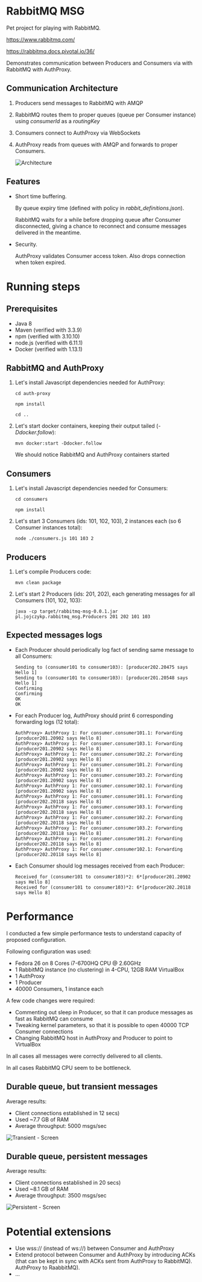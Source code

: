 # RabbitMQ MSG

Pet project for playing with RabbitMQ.

https://www.rabbitmq.com/

https://rabbitmq.docs.pivotal.io/36/

Demonstrates communication between Producers and Consumers via with RabbitMQ with AuthProxy.

## Communication Architecture

1. Producers send messages to RabbitMQ with AMQP
2. RabbitMQ routes them to proper queues (queue per Consumer instance) using _consumerId_ as a _routingKey_
3. Consumers connect to AuthProxy via WebSockets
4. AuthProxy reads from queues with AMQP and forwards to proper Consumers.

    ![Architecture](/doc/architecture.png)

## Features

* Short time buffering.

  By queue expiry time (defined with policy in _rabbit_definitions.json_).
  
  RabbitMQ waits for a while before dropping queue after Consumer disconnected, giving a chance
  to reconnect and consume messages delivered in the meantime.

* Security.

  AuthProxy validates Consumer access token. Also drops connection when token expired.


# Running steps


## Prerequisites

* Java 8
* Maven (verified with 3.3.9)
* npm (verified with 3.10.10)
* node.js (verified with 6.11.1)
* Docker (verified with 1.13.1)
    
## RabbitMQ and AuthProxy

1. Let's install Javascript dependencies needed for AuthProxy:
 
    `cd auth-proxy`
    
    `npm install`
    
    `cd ..`

2. Let's start docker containers, keeping their output tailed (_-Ddocker.follow_):
    
    `mvn docker:start -Ddocker.follow`

    We should notice RabbitMQ and AuthProxy containers started
       
## Consumers

1. Let's install Javascript dependencies needed for Consumers:

    `cd consumers`
    
    `npm install`
    
2. Let's start 3 Consumers (ids: 101, 102, 103), 2 instances each (so 6 Consumer instances total):
    
    `node ./consumers.js 101 103 2`

## Producers

1. Let's compile Producers code:
    
    `mvn clean package`
    
2. Let's start 2 Producers (ids: 201, 202), each generating messages for all Consumers (101, 102, 103):
    
    `java -cp target/rabbitmq-msg-0.0.1.jar pl.jojczykp.rabbitmq_msg.Producers 201 202 101 103`

## Expected messages logs

* Each Producer should periodically log fact of sending same message to all Consumers:
    
    ```
    Sending to (consumer101 to consumer103): [producer202.20475 says Hello 1] 
    Sending to (consumer101 to consumer103): [producer201.20548 says Hello 1] 
    Confirming
    Confirming
    OK
    OK
    ```
        
* For each Producer log, AuthProxy should print 6 corresponding forwarding logs (12 total):
    
    ```
    AuthProxy> AuthProxy 1: For consumer.consumer101.1: Forwarding [producer201.20902 says Hello 8]
    AuthProxy> AuthProxy 1: For consumer.consumer103.1: Forwarding [producer201.20902 says Hello 8]
    AuthProxy> AuthProxy 1: For consumer.consumer102.2: Forwarding [producer201.20902 says Hello 8]
    AuthProxy> AuthProxy 1: For consumer.consumer101.2: Forwarding [producer201.20902 says Hello 8]
    AuthProxy> AuthProxy 1: For consumer.consumer103.2: Forwarding [producer201.20902 says Hello 8]
    AuthProxy> AuthProxy 1: For consumer.consumer102.1: Forwarding [producer201.20902 says Hello 8]
    AuthProxy> AuthProxy 1: For consumer.consumer101.1: Forwarding [producer202.20118 says Hello 8]
    AuthProxy> AuthProxy 1: For consumer.consumer103.1: Forwarding [producer202.20118 says Hello 8]
    AuthProxy> AuthProxy 1: For consumer.consumer102.2: Forwarding [producer202.20118 says Hello 8]
    AuthProxy> AuthProxy 1: For consumer.consumer103.2: Forwarding [producer202.20118 says Hello 8]
    AuthProxy> AuthProxy 1: For consumer.consumer101.2: Forwarding [producer202.20118 says Hello 8]
    AuthProxy> AuthProxy 1: For consumer.consumer102.1: Forwarding [producer202.20118 says Hello 8]
    ```
        
* Each Consumer should log messages received from each Producer:
    
    ```
    Received for (consumer101 to consumer103)*2: 6*[producer201.20902 says Hello 8]
    Received for (consumer101 to consumer103)*2: 6*[producer202.20118 says Hello 8]
    ```
    
        
# Performance
    
I conducted a few simple performance tests to understand capacity of proposed configuration.

Following configuration was used:
* Fedora 26 on 8 Cores i7-6700HQ CPU @ 2.60GHz
* 1 RabbitMQ instance (no clustering) in 4-CPU, 12GB RAM VirtualBox
* 1 AuthProxy
* 1 Producer
* 40000 Consumers, 1 instance each
    
A few code changes were required:
* Commenting out sleep in Producer, so that it can produce messages as fast as RabbitMQ can consume
* Tweaking kernel parameters, so that it is possible to open 40000 TCP Consumer connections
* Changing RabbitMQ host in AuthProxy and Producer to point to VirtualBox
    
In all cases all messages were correctly delivered to all clients.

In all cases RabbitMQ CPU seem to be bottleneck.

## Durable queue, but transient messages

Average results:         
- Client connections established in 12 secs)
- Used ~7.7 GB of RAM
- Average throughput: 5000 msgs/sec
    
![Transient - Screen](/doc/test_transient.png) 

## Durable queue, persistent messages
         
Average results:
- Client connections established in 20 secs)
- Used ~8.1 GB of RAM
- Average throughput: 3500 msgs/sec
    
![Persistent - Screen](/doc/test_persistent.png) 


# Potential extensions

* Use wss:// (instead of ws://) between Consumer and AuthProxy
* Extend protocol between Consumer and AuthProxy by introducing ACKs (that can be kept in sync with ACKs sent from
  AuthProxy to RabbitMQ).
  AuthProxy to RaabbitMQ).
* ...
